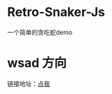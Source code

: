 # Retro-Snaker-Js
一个简单的贪吃蛇demo
#  wsad 方向
链接地址：<a href='http://iotdemo.zztdw.cn/' target="_blank">点我</a>
